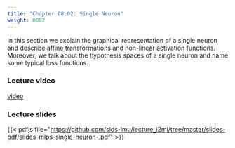 ```yaml
---
title: "Chapter 08.02: Single Neuron"
weight: 8002
---
```

In this section we explain the graphical representation of a single neuron and describe affine transformations and non-linear activation functions. Moreover, we talk about the hypothesis spaces of a single neuron and name some typical loss functions.

<!--more-->

### Lecture video

[video](https://drive.google.com/file/d/1EMIA3KPyyAWMfwyr3WUGao3JZDQceiPC/view?usp=sharing)

### Lecture slides

{{< pdfjs file="https://github.com/slds-lmu/lecture_i2ml/tree/master/slides-pdf/slides-mlps-single-neuron-.pdf" >}}
